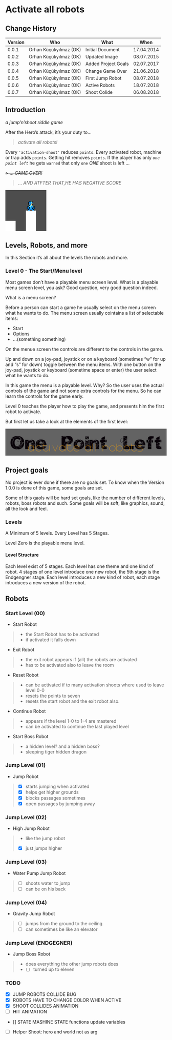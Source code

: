 # Activate all robots

## Change History

| Version | Who                    | What                | When       |
| ------- | ---------------------- | ------------------- | ---------- |
| 0.0.1   | Orhan Küçükyılmaz (OK) | Initial Document    | 17.04.2014 |
| 0.0.2   | Orhan Küçükyılmaz (OK) | Updated Image       | 08.07.2015 |
| 0.0.3   | Orhan Küçükyılmaz (OK) | Added Project Goals | 02.07.2017 |
| 0.0.4   | Orhan Küçükyılmaz (OK) | Change Game Over    | 21.06.2018 |
| 0.0.5   | Orhan Küçükyılmaz (OK) | First Jump Robot    | 08.07.2018 |
| 0.0.6   | Orhan Küçükyılmaz (OK) | Active Robots       | 18.07.2018 |
| 0.0.7   | Orhan Küçükyılmaz (OK) | Shoot Colide        | 06.08.2018 |

## Introduction

*a jump’n’shoot riddle game*

After the Hero’s attack, it’s your duty to…

> *activate all robots\!*

Every `'activation-shoot'` reduces `points`. Every activated robot,
machine or trap adds `points`. Getting hit removes `points`. If the
player has only *`one point left`* he gets `warned` that only `one`
*ONE* shoot is left …

~~\> … *GAME OVER\!*~~

> … *AND ATFTER THAT,HE HAS NEGATIVE SCORE*

![His name is mini](./src/assets/img/mini.png "His name is mini")

## Levels, Robots, and more

In this Section it’s all about the levels the robots and more.

### Level 0 - The Start/Menu level

Most games don’t have a playable menu screen level. What is a playable menu screen
level, you ask? Good question, very good question indeed.

What is a menu screen?

Before a person can start a game he usually select on the menu screen what he
wants to do. The menu screen usually cointains a list of selectable items:

  - Start
  - Options
  - …(something something)

On the menue screen the controls are different to the controls in the game.

Up and down on a joy-pad, joystick or on a keyboard (sometimes “w” for
up and “s” for down) toggle between the menu items. With one button on
the joy-pad, joystick or keyboard (sometime space or enter) the user
select what he wants to do.

In this game the menu is a playable level. Why? So the user uses the
actual controls of the game and not some extra controls for the menu. So
he can learn the controls for the game early.

Level 0 teaches the player how to play the game, and presents him the
first robot to activate.

But first let us take a look at the elements of the first level:

![The Title](./src/assets/img/title.png "The Title")

## Project goals

No project is ever done if there are no goals set. To know when the
Version 1.0.0 is done of this game, some goals are set.

Some of this gaols will be hard set goals, like the number of different
levels, robots, boss robots and such. Some goals will be soft, like
graphics, sound, all the look and feel.

### Levels

A Minimum of 5 levels.
Every Level has 5 Stages.

Level Zero is the playable menu level.


#### Level Structure

Each level exist of 5 stages. Each level has one theme and one kind of robot.
4 stages of one level introduce one new robot, the 5th stage is the Endgengner stage.
Each level introduces a new kind of robot,
each stage introduces a new version of the robot.

## Robots

### Start Level (00)

  - Start Robot

>   - the Start Robot has to be activated
>   - if activated it falls down

  - Exit Robot

>   - the exit robot appears if (all) the robots are activated
>   - has to be activated also to leave the room

  - Reset Robot

>   - can be activated if to many activation shoots where used to leave
>     level 0-0
>   - resets the points to seven
>   - resets the start robot and the exit robot also.

  - Continue Robot

>   - appears if the level 1-0 to 1-4 are mastered
>   - can be activated to continue the last played level

  - Start Boss Robot

>   - a hidden level? and a hidden boss?
>   - sleeping tiger hidden dragon

### Jump Level (01)

  - Jump Robot

>   - [x] starts jumping when activated
>   - [x] helps get higher grounds
>   - [x] blocks passages sometimes
>   - [x] open passages by jumping away

### Jump Level (02)

  - High Jump Robot

>   - like the jump robot
>   -  [x] just jumps higher

### Jump Level (03)

  - Water Pump Jump Robot

>   - [ ] shoots water to jump
>   - [ ]  can be on his back

### Jump Level (04)

  - Gravity Jump Robot

>   - [ ] jumps from the ground to the ceiling
>   - [ ] can sometimes be like an elevator

### Jump Level (ENDGEGNER)

  - Jump Boss Robot

>   - does everything the other jump robots does
>   -  - [ ] turned up to eleven

### TODO

  - [x] JUMP ROBOTS COLLIDE BUG
  - [x] ROBOTS HAVE TO CHANGE COLOR WHEN ACTIVE
  - [x] SHOOT COLLIDES ANIMATION
  - [ ] HIT ANIMATION
  - [] STATE MASHINE STATE functions update variables
  - [ ] Helper Shoot: hero and world not as arg
